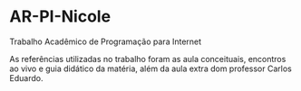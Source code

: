 # AR-PI-Nicole
Trabalho Acadêmico de Programação para Internet


As referências utilizadas no trabalho foram as aula conceituais, encontros ao vivo e  guia didático da matéria, além da aula extra dom professor Carlos Eduardo.
